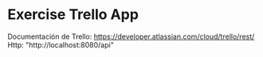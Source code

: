# Exercise Trello App
 
 
 Documentación de Trello: https://developer.atlassian.com/cloud/trello/rest/ \
 Http:  "http://localhost:8080/api"
 


